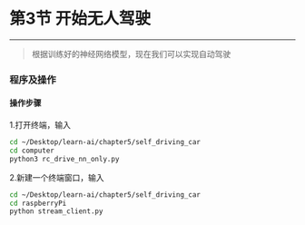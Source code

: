 # 第3节 开始无人驾驶

---

>根据训练好的神经网络模型，现在我们可以实现自动驾驶

### **程序及操作**

#### 操作步骤

1.打开终端，输入  

```bash
cd ~/Desktop/learn-ai/chapter5/self_driving_car
cd computer
python3 rc_drive_nn_only.py
```

2.新建一个终端窗口，输入  

```bash
cd ~/Desktop/learn-ai/chapter5/self_driving_car
cd raspberryPi
python stream_client.py
```

